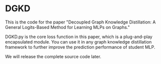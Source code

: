 # DGKD
This is the code for the paper "Decoupled Graph Knowledge Distillation: A General Logits-Based Method for Learning MLPs on Graphs."

DGKD.py is the core loss function in this paper, which is a plug-and-play encapsulated module. You can use it in any graph knowledge distillation framework to further improve the prediction performance of student MLP.

We will release the complete source code later.
